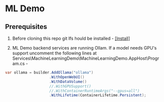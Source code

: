 
# ML Demo

## Prerequisites

1) Before cloning this repo git lfs hould be installed - [[Install]](https://git-lfs.com/)

2) ML Demo backend services are running Ollam. If a model needs GPU's support uncomment the following lines at Services\MachineLearningDemo\MachineLearningDemo.AppHost\Program.cs - 

```csharp 
var ollama = builder.AddOllama("ollama")
                    .WithOpenWebUI()
                    .WithDataVolume()
                    //.WithGPUSupport()
                    //.WithContainerRuntimeArgs("--gpus=all")
                    .WithLifetime(ContainerLifetime.Persistent);
``` 

##



